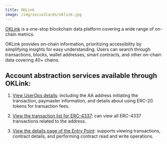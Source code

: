 ```yaml
---
title: OKLink
image: /img/socialCards/oklink.jpg
---
```


[OKLink](https://www.oklink.com/) is a one-stop blockchain data platform
covering a wide range of on-chain metrics.

OKLink provides on-chain information, prioritizing accessibility by simplifying
insights for easy understanding. Users can search through transactions, blocks,
wallet addresses, smart contracts, and other on-chain data covering 40+ chains.

## Account abstraction services available through OKLink:

1. [View UserOps details](https://www.oklink.com/linea/tx/uop/0x6c8f68613afffeb70ea31f145dc416d18540a32a0e00e04df4c94018d666fde2):
   including the AA address initiating the transaction, paymaster information,
   and details about using ERC-20 tokens for transaction fees.

2. [View the transaction list for ERC-4337](https://www.oklink.com/linea/address/0x7fb5aa2a66bd08c61956bd29df4da48cc63d66d9/aa):
   can view all ERC-4337 transactions related to the address.

3. [View the details page of the Entry Point](https://www.oklink.com/linea/address/0x5ff137d4b0fdcd49dca30c7cf57e578a026d2789/contract):
   supports viewing transactions, contract details, and performing contract read
   and write operations.
